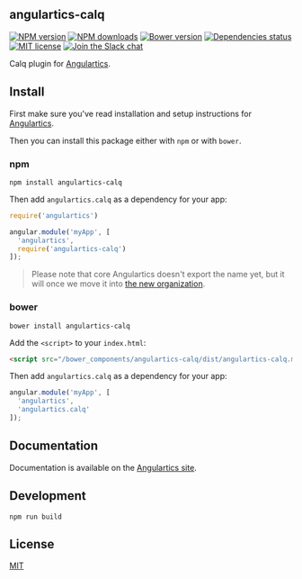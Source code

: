 ## angulartics-calq

[![NPM version][npm-image]][npm-url] [![NPM downloads][npm-downloads-image]][npm-downloads-url] [![Bower version][bower-image]][bower-url] [![Dependencies status][dep-status-image]][dep-status-url] [![MIT license][license-image]][license-url] [![Join the Slack chat][slack-image]][slack-url]

Calq plugin for [Angulartics](http://github.com/luisfarzati/angulartics).

## Install

First make sure you've read installation and setup instructions for [Angulartics](https://github.com/luisfarzati/angulartics#install).

Then you can install this package either with `npm` or with `bower`.

### npm

```shell
npm install angulartics-calq
```

Then add `angulartics.calq` as a dependency for your app:

```javascript
require('angulartics')

angular.module('myApp', [
  'angulartics',
  require('angulartics-calq')
]);
```

> Please note that core Angulartics doesn't export the name yet, but it will once we move it into [the new organization](http://github.com/angulartics).

### bower

```shell
bower install angulartics-calq
```

Add the `<script>` to your `index.html`:

```html
<script src="/bower_components/angulartics-calq/dist/angulartics-calq.min.js"></script>
```

Then add `angulartics.calq` as a dependency for your app:

```javascript
angular.module('myApp', [
  'angulartics',
  'angulartics.calq'
]);
```

## Documentation

Documentation is available on the [Angulartics site](http://luisfarzati.github.io/angulartics).

## Development

```shell
npm run build
```

## License

[MIT](LICENSE)

[npm-image]: https://img.shields.io/npm/v/angulartics-calq.svg
[npm-url]: https://npmjs.org/package/angulartics-calq
[npm-downloads-image]: https://img.shields.io/npm/dm/angulartics-calq.svg
[npm-downloads-url]: https://npmjs.org/package/angulartics-calq
[bower-image]: https://img.shields.io/bower/v/angulartics-calq.svg
[bower-url]: http://bower.io/search/?q=angulartics-calq
[dep-status-image]: https://img.shields.io/david/angulartics/angulartics-calq.svg
[dep-status-url]: https://david-dm.org/angulartics/angulartics-calq
[license-image]: http://img.shields.io/badge/license-MIT-blue.svg
[license-url]: LICENSE
[slack-image]: https://angulartics.herokuapp.com/badge.svg
[slack-url]: https://angulartics.herokuapp.com
